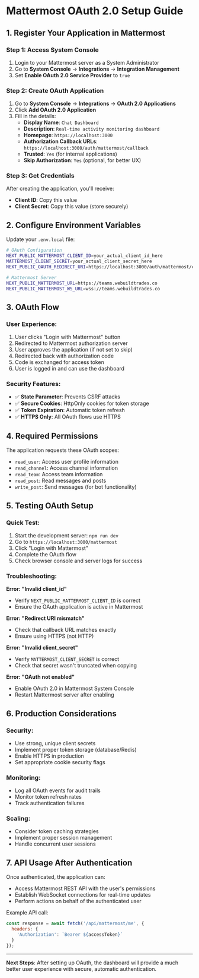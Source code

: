 # Mattermost OAuth 2.0 Setup Guide

## 1. Register Your Application in Mattermost

### Step 1: Access System Console
1. Login to your Mattermost server as a System Administrator
2. Go to **System Console** → **Integrations** → **Integration Management**
3. Set **Enable OAuth 2.0 Service Provider** to `true`

### Step 2: Create OAuth Application
1. Go to **System Console** → **Integrations** → **OAuth 2.0 Applications**
2. Click **Add OAuth 2.0 Application**
3. Fill in the details:
   - **Display Name**: `Chat Dashboard`
   - **Description**: `Real-time activity monitoring dashboard`
   - **Homepage**: `https://localhost:3000`
   - **Authorization Callback URLs**: `https://localhost:3000/auth/mattermost/callback`
   - **Trusted**: `Yes` (for internal applications)
   - **Skip Authorization**: `Yes` (optional, for better UX)

### Step 3: Get Credentials
After creating the application, you'll receive:
- **Client ID**: Copy this value
- **Client Secret**: Copy this value (store securely)

## 2. Configure Environment Variables

Update your `.env.local` file:

```bash
# OAuth Configuration
NEXT_PUBLIC_MATTERMOST_CLIENT_ID=your_actual_client_id_here
MATTERMOST_CLIENT_SECRET=your_actual_client_secret_here
NEXT_PUBLIC_OAUTH_REDIRECT_URI=https://localhost:3000/auth/mattermost/callback

# Mattermost Server
NEXT_PUBLIC_MATTERMOST_URL=https://teams.webuildtrades.co
NEXT_PUBLIC_MATTERMOST_WS_URL=wss://teams.webuildtrades.co
```

## 3. OAuth Flow

### User Experience:
1. User clicks "Login with Mattermost" button
2. Redirected to Mattermost authorization server
3. User approves the application (if not set to skip)
4. Redirected back with authorization code
5. Code is exchanged for access token
6. User is logged in and can use the dashboard

### Security Features:
- ✅ **State Parameter**: Prevents CSRF attacks
- ✅ **Secure Cookies**: HttpOnly cookies for token storage
- ✅ **Token Expiration**: Automatic token refresh
- ✅ **HTTPS Only**: All OAuth flows use HTTPS

## 4. Required Permissions

The application requests these OAuth scopes:
- `read_user`: Access user profile information
- `read_channel`: Access channel information
- `read_team`: Access team information
- `read_post`: Read messages and posts
- `write_post`: Send messages (for bot functionality)

## 5. Testing OAuth Setup

### Quick Test:
1. Start the development server: `npm run dev`
2. Go to `https://localhost:3000/mattermost`
3. Click "Login with Mattermost"
4. Complete the OAuth flow
5. Check browser console and server logs for success

### Troubleshooting:

**Error: "Invalid client_id"**
- Verify `NEXT_PUBLIC_MATTERMOST_CLIENT_ID` is correct
- Ensure the OAuth application is active in Mattermost

**Error: "Redirect URI mismatch"**
- Check that callback URL matches exactly
- Ensure using HTTPS (not HTTP)

**Error: "Invalid client_secret"**
- Verify `MATTERMOST_CLIENT_SECRET` is correct
- Check that secret wasn't truncated when copying

**Error: "OAuth not enabled"**
- Enable OAuth 2.0 in Mattermost System Console
- Restart Mattermost server after enabling

## 6. Production Considerations

### Security:
- Use strong, unique client secrets
- Implement proper token storage (database/Redis)
- Enable HTTPS in production
- Set appropriate cookie security flags

### Monitoring:
- Log all OAuth events for audit trails
- Monitor token refresh rates
- Track authentication failures

### Scaling:
- Consider token caching strategies
- Implement proper session management
- Handle concurrent user sessions

## 7. API Usage After Authentication

Once authenticated, the application can:
- Access Mattermost REST API with the user's permissions
- Establish WebSocket connections for real-time updates
- Perform actions on behalf of the authenticated user

Example API call:
```javascript
const response = await fetch('/api/mattermost/me', {
  headers: {
    'Authorization': `Bearer ${accessToken}`
  }
});
```

---

**Next Steps**: After setting up OAuth, the dashboard will provide a much better user experience with secure, automatic authentication.